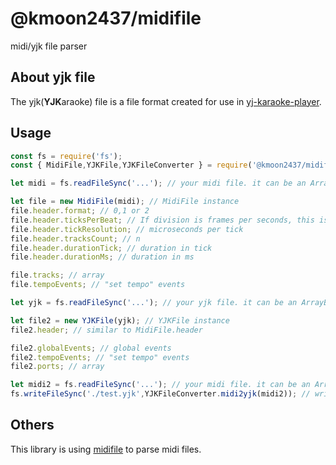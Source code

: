 # @kmoon2437/midifile
midi/yjk file parser

## About yjk file
The yjk(**YJK**araoke) file is a file format created for use in [yj-karaoke-player](https://github.com/kmoon2437/yj-karaoke-player).

## Usage
```js
const fs = require('fs');
const { MidiFile,YJKFile,YJKFileConverter } = require('@kmoon2437/midifile');

let midi = fs.readFileSync('...'); // your midi file. it can be an ArrayBuffer or Uint8Array or nodejs Buffer

let file = new MidiFile(midi); // MidiFile instance
file.header.format; // 0,1 or 2
file.header.ticksPerBeat; // If division is frames per seconds, this is null
file.header.tickResolution; // microseconds per tick
file.header.tracksCount; // n
file.header.durationTick; // duration in tick
file.header.durationMs; // duration in ms

file.tracks; // array
file.tempoEvents; // "set tempo" events

let yjk = fs.readFileSync('...'); // your yjk file. it can be an ArrayBuffer or Uint8Array or nodejs Buffer

let file2 = new YJKFile(yjk); // YJKFile instance
file2.header; // similar to MidiFile.header

file2.globalEvents; // global events
file2.tempoEvents; // "set tempo" events
file2.ports; // array

let midi2 = fs.readFileSync('...'); // your midi file. it can be an ArrayBuffer or Uint8Array or nodejs Buffer
fs.writeFileSync('./test.yjk',YJKFileConverter.midi2yjk(midi2)); // write yjk file
```

## Others
This library is using [midifile](https://github.com/nfroidure/midifile) to parse midi files.